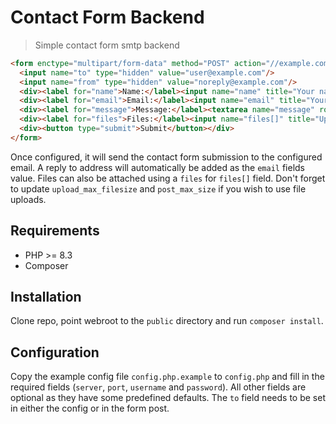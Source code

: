 Contact Form Backend
===================
> Simple contact form smtp backend

```html
<form enctype="multipart/form-data" method="POST" action="//example.com" accept-charset="UTF-8">
  <input name="to" type="hidden" value="user@example.com"/>
  <input name="from" type="hidden" value="noreply@example.com"/>
  <div><label for="name">Name:</label><input name="name" title="Your name" type="text"/></div>
  <div><label for="email">Email:</label><input name="email" title="Your e-mail" type="text"/></div>
  <div><label for="message">Message:</label><textarea name="message" rows="5"></textarea></div>
  <div><label for="files">Files:</label><input name="files[]" title="Upload files" type="file"/></div>
  <div><button type="submit">Submit</button></div>
</form>
```

Once configured, it will send the contact form submission to the configured email. A reply to address will automatically be added as the `email` fields value. Files can also be attached using a `files` for `files[]` field. Don't forget to update `upload_max_filesize` and `post_max_size` if you wish to use file uploads.

## Requirements

* PHP >= 8.3
* Composer

## Installation

Clone repo, point webroot to the `public` directory and run `composer install`.

## Configuration

Copy the example config file `config.php.example` to `config.php` and fill in the required fields (`server`, `port`, `username` and `password`). All other fields are optional as they have some predefined defaults. The `to` field needs to be set in either the config or in the form post.
